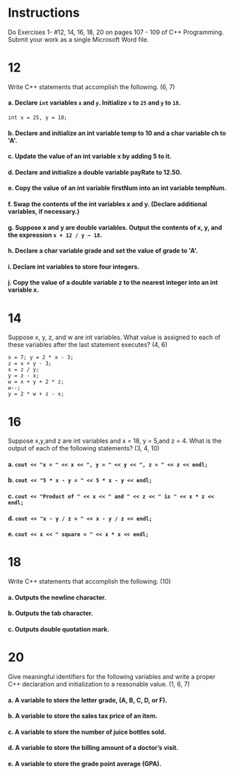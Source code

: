 # Instructions
Do Exercises 1- #12, 14, 16, 18, 20 on pages 107 - 109 of C++ Programming. Submit your work as a single Microsoft Word file.



# 12
Write C++ statements that accomplish the following. (6, 7)
#### a. Declare `int` variables `x` and `y`. Initialize `x` to `25` and `y` to `18`.
```
int x = 25, y = 18;
```

#### b. Declare and initialize an int variable temp to 10 and a char variable ch to 'A'.


#### c. Update the value of an int variable x by adding 5 to it.


#### d. Declare and initialize a double variable payRate to 12.50.


#### e. Copy the value of an int variable firstNum into an int variable tempNum.


#### f. Swap the contents of the int variables x and y. (Declare additional variables, if necessary.)


#### g. Suppose x and y are double variables. Output the contents of x, y, and the expression `x + 12 / y – 18`.


#### h. Declare a char variable grade and set the value of grade to 'A'.


#### i. Declare int variables to store four integers.


#### j. Copy the value of a double variable z to the nearest integer into an int variable x.




# 14
Suppose x, y, z, and w are int variables. What value is assigned to each of these variables after the last statement executes?	(4, 6)
```
x = 7; y = 2 * x - 3;
z = x + y - 3;
x = z / y;
y = z - x;
w = x + y + 2 * z;
w--;
y = 2 * w + z - x;
```


# 16
Suppose x,y,and z are int variables and x = 18, y = 5,and z = 4. What is the output of each of the following statements? (3, 4, 10)
#### a. `cout << "x = " << x << ", y = " << y << ", z = " << z << endl;`


#### b. `cout << "5 * x - y = " << 5 * x - y << endl;`


#### c. `cout << "Product of " << x << " and " << z << " is " << x * z << endl;`


#### d. `cout << "x - y / z = " << x - y / z << endl;`


#### e. `cout << x << " square = " << x * x << endl;`




# 18
Write C++ statements that accomplish the following. (10)
#### a. Outputs the newline character.


#### b. Outputs the tab character.


#### c. Outputs double quotation mark.




# 20
Give meaningful identifiers for the following variables and write a proper C++ declaration and initialization to a reasonable value. (1, 6, 7)
#### a. A variable to store the letter grade, (A, B, C, D, or F).


#### b. A variable to store the sales tax price of an item.


#### c. A variable to store the number of juice bottles sold.


#### d. A variable to store the billing amount of a doctor’s visit.


#### e. A variable to store the grade point average (GPA).
